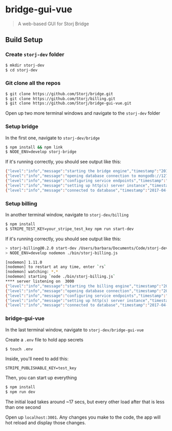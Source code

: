 # bridge-gui-vue

> A web-based GUI for Storj Bridge

## Build Setup

### Create `storj-dev` folder

```sh
$ mkdir storj-dev
$ cd storj-dev
```

### Git clone all the repos

```sh
$ git clone https://github.com/Storj/bridge.git
$ git clone https://github.com/Storj/billing.git
$ git clone https://github.com/Storj/bridge-gui-vue.git
```

Open up two more terminal windows and navigate to the `storj-dev` folder

### Setup bridge

In the first one, navigate to `storj-dev/bridge`

```sh
$ npm install && npm link
$ NODE_ENV=develop storj-bridge
```

If it's running correctly, you should see output like this:

```sh
{"level":"info","message":"starting the bridge engine","timestamp":"2017-04-28T20:47:51.665Z"}
{"level":"info","message":"opening database connection to mongodb://127.0.0.1:27017/__storj-bridge-develop","timestamp":"2017-04-28T20:47:51.666Z"}
{"level":"info","message":"configuring service endpoints","timestamp":"2017-04-28T20:47:51.688Z"}
{"level":"info","message":"setting up http(s) server instance","timestamp":"2017-04-28T20:47:51.701Z"}
{"level":"info","message":"connected to database","timestamp":"2017-04-28T20:47:51.718Z"}
```

### Setup billing

In another terminal window, navigate to `storj-dev/billing`

```sh
$ npm install
$ STRIPE_TEST_KEY=your_stripe_test_key npm run start-dev
```

If it's running correctly, you should see output like this:

```sh
> storj-billing@0.2.0 start-dev /Users/barbara/Documents/Code/storj-dev/billing
> NODE_ENV=develop nodemon ./bin/storj-billing.js

[nodemon] 1.11.0
[nodemon] to restart at any time, enter `rs`
[nodemon] watching: *.*
[nodemon] starting `node ./bin/storj-billing.js`
**** server listening on  3000
{"level":"info","message":"starting the billing engine","timestamp":"2017-04-28T20:51:26.215Z"}
{"level":"info","message":"opening database connection","timestamp":"2017-04-28T20:51:26.216Z"}
{"level":"info","message":"configuring service endpoints","timestamp":"2017-04-28T20:51:26.238Z"}
{"level":"info","message":"setting up http(s) server instance","timestamp":"2017-04-28T20:51:26.308Z"}
{"level":"info","message":"connected to database","timestamp":"2017-04-28T20:51:26.325Z"}
```

### bridge-gui-vue

In the last terminal window, navigate to `storj-dev/bridge-gui-vue`

Create a `.env` file to hold app secrets

```sh
$ touch .env
```

Inside, you'll need to add this:

```
STRIPE_PUBLISHABLE_KEY=test_key
```

Then, you can start up everything

```sh
$ npm install
$ npm run dev
```

The initial load takes around ~17 secs, but every other load after that is less than one second

Open up `localhost:3001`. Any changes you make to the code, the app will hot reload and display those changes.
